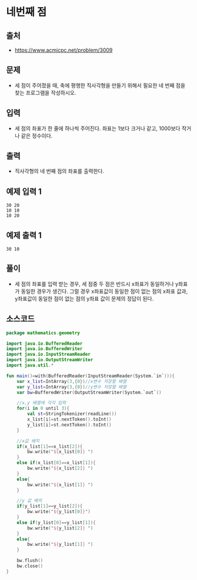 # 네번째 점

## 출처

* https://www.acmicpc.net/problem/3009

## 문제

* 세 점이 주어졌을 때, 축에 평행한 직사각형을 만들기 위해서 필요한 네 번째 점을 찾는 프로그램을 작성하시오.

## 입력

* 세 점의 좌표가 한 줄에 하나씩 주어진다. 좌표는 1보다 크거나 같고, 1000보다 작거나 같은 정수이다.

## 출력

* 직사각형의 네 번째 점의 좌표를 출력한다.

## 예제 입력 1

```
30 20
10 10
10 20
```

## 예제 출력 1

```30 10```

## 풀이

* 세 점의 좌표를 입력 받는 경우, 세 점중 두 점은 반드시 x좌표가 동일하거나 y좌표가 동일한 경우가 생긴다. 그럴 경우 x좌표값이 동일한 점이 없는 점의 x좌표 값과, y좌표값이 동일한 점이 없는 점의 y좌표 값이 문제의 정답이 된다.

## 소스코드

```kotlin
package mathematics.geometry

import java.io.BufferedReader
import java.io.BufferedWriter
import java.io.InputStreamReader
import java.io.OutputStreamWriter
import java.util.*

fun main()=with(BufferedReader(InputStreamReader(System.`in`))){
    var x_list=IntArray(3,{0})//x변수 저장할 배열
    var y_list=IntArray(3,{0})//y변수 저장할 배열
    var bw=BufferedWriter(OutputStreamWriter(System.`out`))

    //x,y 배열에 각각 입력
    for(i in 0 until 3){
        val st=StringTokenizer(readLine())
        x_list[i]=st.nextToken().toInt()
        y_list[i]=st.nextToken().toInt()
    }

    //x값 배치
    if(x_list[1]==x_list[2]){
        bw.write("${x_list[0]} ")
    }
    else if(x_list[0]==x_list[1]){
        bw.write("${x_list[2]} ")
    }
    else{
        bw.write("${x_list[1]} ")
    }

    //y 값 배치
    if(y_list[1]==y_list[2]){
        bw.write("${y_list[0]}")
    }
    else if(y_list[0]==y_list[1]){
        bw.write("${y_list[2]} ")
    }
    else{
        bw.write("${y_list[1]} ")
    }

    bw.flush()
    bw.close()
}
```
